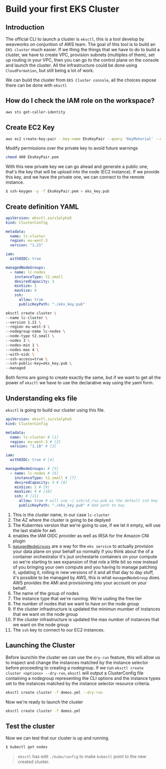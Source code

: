 # Build your first EKS Cluster

## Introduction

The official CLI to launch a cluster is `eksctl`, this is a tool develop by weavworks on conjuntion of AWS team. The goal of this tool is to build an `EKS cluster` much easier. If we thing the things that we have to do to build a cluster, we have to create VPC, provision subnets (multiples of them), set up routing in your VPC, then you can go to the control plane on the console and launch the cluster. All the infrastructure could be done using `CloudFormation`, but still being a lot of work.

We can build the cluster from `EKS Cluster console`, all the choices expose there can be done with `eksctl`

## How do I check the IAM role on the workspace?

```bash
aws sts get-caller-identity
```

## Create EC2 Key

```bash
aws ec2 create-key-pair --key-name EksKeyPair --query 'KeyMaterial' --output text > EksKeyPair.pem
```

Modify permissions over the private key to avoid future warnings

```bash
chmod 400 EksKeyPair.pem
``` 

With this new private key we can go ahead and generate a public one, that's the key that will be upload into the node (EC2 instance). If we provide this key, and we have the private one, we can connect to the remote instance.

```bash
$ ssh-keygen -y -f EksKeyPair.pem > eks_key.pub
```

## Create definition YAML

```yaml
apiVersion: eksctl.io/v1alpha5
kind: ClusterConfig

metadata:
  name: lc-cluster
  region: eu-west-3
  version: "1.21"

iam:
  withOIDC: true

managedNodeGroups:
  - name: lc-nodes
    instanceType: t2.small
    desiredCapacity: 3
    minSize: 1
    maxSize: 4
    ssh:
      allow: true
      publicKeyPath: "./eks_key.pub"
``` 

```bash
eksctl create cluster \
--name lc-cluster \
--version 1.21 \
--region eu-west-3 \
--nodegroup-name lc-nodes \
--node-type t2.small \
--nodes 3 \
--nodes-min 1 \
--nodes-max 4 \
--with-oidc \
--ssh-access=true \
--ssh-public-key=eks_key.pub \
--managed
```

Both forms are going to create exactly the same, but if we want to get all the power of `eksctl` we have to use the declarative way using the yaml form.

## Understanding eks file

`eksctl` is going to build our cluster using this file.

```yaml
apiVersion: eksctl.io/v1alpha5
kind: ClusterConfig

metadata:
  name: lc-cluster # [1]
  region: eu-west-3 # [2]
  version: "1.18" # [3]

iam:
  withOIDC: true # [4]

managedNodeGroups: # [5]
  - name: lc-nodes # [6]
    instanceType: t2.small # [7]
    desiredCapacity: 3 # [8]
    minSize: 1 # [9]
    maxSize: 4 # [10]
    ssh: # [11]
      allow: true # will use ~/.ssh/id_rsa.pub as the default ssh key
      publicKeyPath: "./eks_key.pub" # Add path to key
``` 

1. This is the cluster name, in our case `lc-cluster`
2. The AZ where the cluster is going to be deplyed
3. The Kuberntes version that we're going to use, if we let it empty, will use the last stable for `AWS`
4. enables the IAM OIDC provider as well as IRSA for the Amazon CNI plugin
5. [`managedNodeGroups`](https://eksctl.io/usage/eks-managed-nodes/) are a way for the `eks service` to actually provision your data plane on your behalf so normally if you think about the of a container orchestrator it's jsut orchestarte containers on your compute so we're starting to see expansion of that role a little bit so now instead of you bringing your own compute and you having to manage patching it, updating it, rolling in new versions of it and all that day to day stuff, it's possible to be managed by AWS, this is what `managedNodeGroup` does. AWS provides the AMI and provisioning into your account on your behalf.
6. The name of the group of nodes
7. The instance type that we're running. We're usding the free tier
8. The number of nodes that we want to have on the node group
9. If the cluster infrastructure is updated the minimun mumber of instances that we want on the node group
10. If the cluster infrastructure is updated the max number of instances that we want on the node group
11. The `ssh` key to connect to our EC2 instances.


## Launching the Cluster

Before launchin the cluster we can use the `dry-run` feature, this will allow us to inspect and change the instances matched by the instance selector before proceeding to creating a nodegroup. If we run `eksctl create cluster <options> --dry-run`, `eksctl` will output a ClusterConfig file containing a nodegroup representing the CLI options and the instance types set to the instances matched by the instance selector resource criteria.

```bash
eksctl create cluster -f demos.yml --dry-run
```

Now we're ready to launch the cluster

```bash
eksctl create cluster -f demos.yml
``` 

## Test the cluster

Now we can test that our cluster is up and running.

```bash
$ kubectl get nodes
```

> `eksctl` has edit `./kube/config` to make `kubectl` point to the new created cluster.